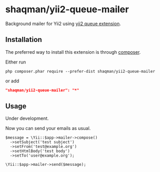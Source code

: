 # shaqman/yii2-queue-mailer
Background mailer for Yii2 using [yii2 queue extension](https://github.com/yiisoft/yii2-queue/).

## Installation

The preferred way to install this extension is through [composer](http://getcomposer.org/download/).

Either run

```
php composer.phar require --prefer-dist shaqman/yii2-queue-mailer
```

or add

```json
"shaqman/yii2-queue-mailer": "*"
```

## Usage

Under development.

Now you can send your emails as usual.
```
$message = \Yii::$app->mailer->compose()
  ->setSubject('test subject')
  ->setFrom('test@example.org')
  ->setHtmlBody('test body')
  ->setTo('user@example.org');

\Yii::$app->mailer->send($message);
```
